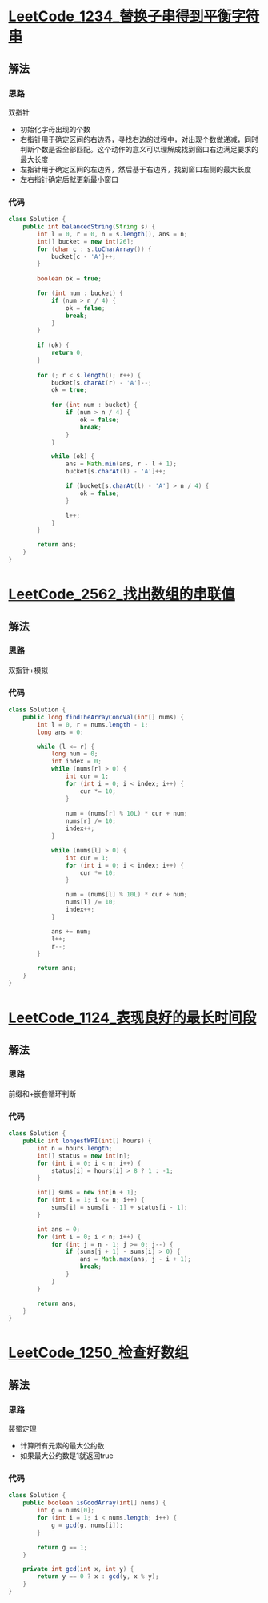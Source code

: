# [LeetCode_1234_替换子串得到平衡字符串](https://leetcode.cn/problems/replace-the-substring-for-balanced-string/)
## 解法
### 思路
双指针
- 初始化字母出现的个数
- 右指针用于确定区间的右边界，寻找右边的过程中，对出现个数做递减，同时判断个数是否全部匹配。这个动作的意义可以理解成找到窗口右边满足要求的最大长度
- 左指针用于确定区间的左边界，然后基于右边界，找到窗口左侧的最大长度
- 左右指针确定后就更新最小窗口
### 代码
```java
class Solution {
    public int balancedString(String s) {
        int l = 0, r = 0, n = s.length(), ans = n;
        int[] bucket = new int[26];
        for (char c : s.toCharArray()) {
            bucket[c - 'A']++;
        }
        
        boolean ok = true;

        for (int num : bucket) {
            if (num > n / 4) {
                ok = false;
                break;
            }
        }
        
        if (ok) {
            return 0;
        }
        
        for (; r < s.length(); r++) {
            bucket[s.charAt(r) - 'A']--;
            ok = true;
            
            for (int num : bucket) {
                if (num > n / 4) {
                    ok = false;
                    break;
                }
            }

            while (ok) {
                ans = Math.min(ans, r - l + 1);
                bucket[s.charAt(l) - 'A']++;

                if (bucket[s.charAt(l) - 'A'] > n / 4) {
                    ok = false;
                }

                l++;
            }
        }

        return ans;
    }
}
```
# [LeetCode_2562_找出数组的串联值](https://leetcode.cn/problems/find-the-array-concatenation-value/)
## 解法
### 思路
双指针+模拟
### 代码
```java
class Solution {
    public long findTheArrayConcVal(int[] nums) {
        int l = 0, r = nums.length - 1;
        long ans = 0;

        while (l <= r) {
            long num = 0;
            int index = 0;
            while (nums[r] > 0) {
                int cur = 1;
                for (int i = 0; i < index; i++) {
                    cur *= 10;
                }
                
                num = (nums[r] % 10L) * cur + num;
                nums[r] /= 10;
                index++;
            }

            while (nums[l] > 0) {
                int cur = 1;
                for (int i = 0; i < index; i++) {
                    cur *= 10;
                }

                num = (nums[l] % 10L) * cur + num;
                nums[l] /= 10;
                index++;
            }

            ans += num;
            l++;
            r--;
        }

        return ans;
    }
}
```
# [LeetCode_1124_表现良好的最长时间段](https://leetcode.cn/problems/longest-well-performing-interval/)
## 解法
### 思路
前缀和+嵌套循环判断
### 代码
```java
class Solution {
    public int longestWPI(int[] hours) {
        int n = hours.length;
        int[] status = new int[n];
        for (int i = 0; i < n; i++) {
            status[i] = hours[i] > 8 ? 1 : -1;
        }

        int[] sums = new int[n + 1];
        for (int i = 1; i <= n; i++) {
            sums[i] = sums[i - 1] + status[i - 1];
        }

        int ans = 0;
        for (int i = 0; i < n; i++) {
            for (int j = n - 1; j >= 0; j--) {
                if (sums[j + 1] - sums[i] > 0) {
                    ans = Math.max(ans, j - i + 1);
                    break;
                }
            }
        }

        return ans;
    }
}
```
# [LeetCode_1250_检查好数组](https://leetcode.cn/problems/check-if-it-is-a-good-array/)
## 解法
### 思路
裴蜀定理
- 计算所有元素的最大公约数
- 如果最大公约数是1就返回true
### 代码
```java
class Solution {
    public boolean isGoodArray(int[] nums) {
        int g = nums[0];
        for (int i = 1; i < nums.length; i++) {
            g = gcd(g, nums[i]);
        }

        return g == 1;
    }

    private int gcd(int x, int y) {
        return y == 0 ? x : gcd(y, x % y);
    }
}
```